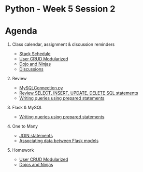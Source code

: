 # Python - Week 5 Session 2
# Agenda
1. Class calendar, assignment & discussion reminders
    - [Stack Schedule](https://docs.google.com/spreadsheets/d/1R8Pj8DblfmmpihO34Cn0J_FjMZz_6zkPZC9v_lnqL4s/edit#gid=2097812438)
    - [User CRUD Modularized](https://login.codingdojo.com/m/309/9261/62414)
    - [Dojo and Ninjas](https://login.codingdojo.com/m/309/9261/62417)
    - [Discussions](https://login.codingdojo.com/d/309/123/1198)
2. Review
    - [MySQLConnection.py](https://login.codingdojo.com/m/309/9260/62401)
    - [Review SELECT, INSERT, UPDATE, DELETE SQL statements](https://login.codingdojo.com/m/309/9256/62362)
    - [Writing queries using prepared statements](https://login.codingdojo.com/m/309/9261/62404)
3. Flask & MySQL
    - [Writing queries using prepared statements](https://login.codingdojo.com/m/309/9261/62404)
4. One to Many
    - [JOIN statements](https://login.codingdojo.com/m/309/9256/62366)
    - [Associating data between Flask models](https://login.codingdojo.com/m/309/9261/62416)
    

5. Homework
    - [User CRUD Modularized](https://login.codingdojo.com/m/309/9261/62414)
    - [Dojos and Ninjas](https://login.codingdojo.com/m/309/9261/62417)

